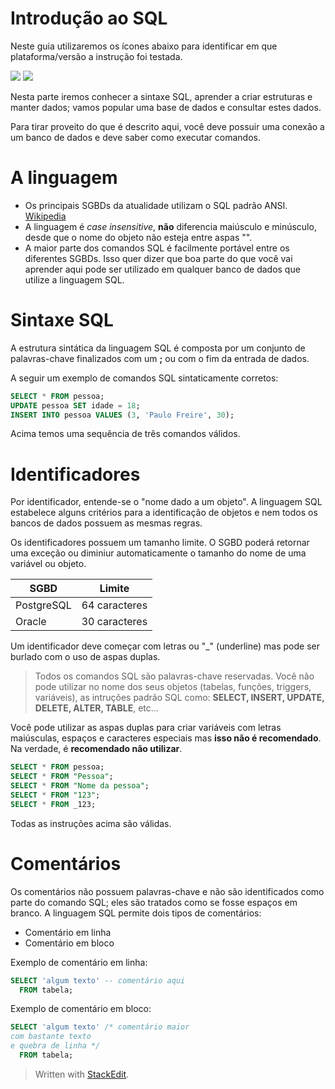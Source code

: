 Introdução ao SQL
==========
Neste guia utilizaremos os ícones abaixo para identificar em que plataforma/versão a instrução foi testada.

![](https://img.shields.io/badge/Oracle-9g-red.svg) ![](https://img.shields.io/badge/PostgreSQL-9.0-blue.svg) 

Nesta parte iremos conhecer a sintaxe SQL, aprender a criar estruturas e manter dados; vamos popular uma base de dados e consultar estes dados.

Para tirar proveito do que é descrito aqui, você deve possuir uma conexão a um banco de dados e deve saber como executar comandos.

# A linguagem
 - Os principais SGBDs da atualidade utilizam o SQL padrão ANSI. [Wikipedia](https://pt.wikipedia.org/wiki/SQL)
 - A linguagem é *case insensitive*, **não** diferencia maiúsculo e minúsculo, desde que o nome do objeto não esteja entre aspas "".
 - A maior parte dos comandos SQL é facilmente portável entre os diferentes SGBDs. Isso quer dizer que boa parte do que você vai aprender aqui pode ser utilizado em qualquer banco de dados que utilize a linguagem SQL.

# Sintaxe SQL
A estrutura sintática da linguagem SQL é composta por um conjunto de palavras-chave finalizados com um **;** ou com o fim da entrada de dados.

A seguir um exemplo de comandos SQL sintaticamente corretos:
```sql
SELECT * FROM pessoa;
UPDATE pessoa SET idade = 18;
INSERT INTO pessoa VALUES (3, 'Paulo Freire', 30);
```

Acima temos uma sequência de três comandos válidos.

# Identificadores
Por identificador, entende-se o "nome dado a um objeto". A linguagem SQL estabelece alguns critérios para a identificação de objetos e nem todos os bancos de dados possuem as mesmas regras.

Os identificadores possuem um tamanho limite. O SGBD poderá retornar uma exceção ou diminiur automaticamente o tamanho do nome de uma variável ou objeto.

|SGBD|Limite|
|-|-|
|PostgreSQL|64 caracteres|
|Oracle|30 caracteres|

Um identificador deve começar com letras ou "_" (underline) mas pode ser burlado com o uso de aspas duplas.

> Todos os comandos SQL são palavras-chave reservadas. Você não pode utilizar no nome dos seus objetos (tabelas, funções, triggers, variáveis), as intruções padrão SQL como: **SELECT, INSERT, UPDATE, DELETE, ALTER, TABLE**, etc...

Você pode utilizar as aspas duplas para criar variáveis com letras maiúsculas, espaços e caracteres especiais mas **isso não é recomendado**. Na verdade, é **recomendado não utilizar**.

```sql
SELECT * FROM pessoa;
SELECT * FROM "Pessoa";
SELECT * FROM "Nome da pessoa";
SELECT * FROM "123";
SELECT * FROM _123;
```

Todas as instruções acima são válidas.

# Comentários
Os comentários não possuem palavras-chave e não são identificados como parte do comando SQL; eles são tratados como se fosse espaços em branco. A linguagem SQL permite dois tipos de comentários:

 - Comentário em linha
 - Comentário em bloco

Exemplo de comentário em linha:
```sql
SELECT 'algum texto' -- comentário aqui
  FROM tabela;
```

Exemplo de comentário em bloco:
```sql
SELECT 'algum texto' /* comentário maior
com bastante texto
e quebra de linha */
  FROM tabela;
```

> Written with [StackEdit](https://stackedit.io/).